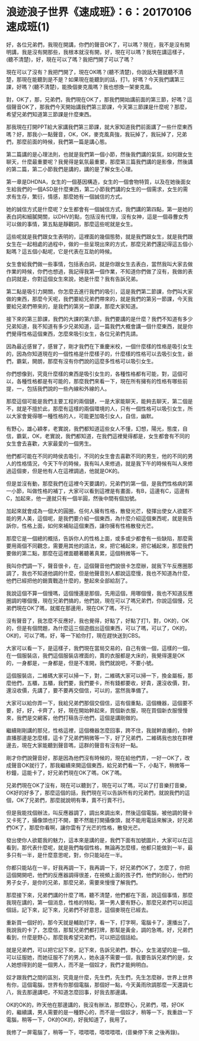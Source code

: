 # 浪迹浪子世界《速成班》：6：20170106速成班(1)

好，各位兄弟們，我現在開講，你們的聲音OK了，可以嗎？現在，我不是沒有開明講，我是沒有開那些，我根本就沒有開，好，現在可以嗎？我現在講這樣子，(聽不清楚)，好，現在可以了嗎？我把門開了可以了嗎？

現在可以了沒有？我把門開了，現在OK嗎？(聽不清楚)，你說話大聲就聽不清楚，那現在能聽到是不是？如果現在能聽到的話，打1，好嗎？今天我們講第三課，好嗎？(聽不清楚)，能換個麥克風嗎？我也想換一架麥克風。

對，OK了，那，兄弟們，我們現在OK了，那我們開始講前面的第三節，好嗎？這個聲音OK了，那我們今天開始講我們第三節課，今天第三節課是什麼呢？那麼，希望兄弟們知道第三節課是什麼東西。

那我現在打開PPT給大家講我們第三節課，就大家知道我們前面講了一些什麼東西嗎？好，那我小一點聲音，OK，OK，麥克風真強，我玩掉了，我玩掉了，兄弟們，那麼前面的時候，我們第一篇是講心態。

第二篇講的是心理法則，也就是我們第一個小節，然後我們講的氣氛，如何跟女生聊天，什麼最重要呢？我覺得是氣氛最重要，那麼第三篇我們講的是影像，然後講的第二篇，第二小節我們是講的，講的是了解女生心理。

第一章是DHDNA，女生的一個基因構造，女生的一個會物特質，以及在她後面女生給我們的一個ASD是什麼東西，第二小節我們講的女生的一個需求，女生的需求有生存，繁衍，情感，那麼她有一個誠信的方式。

她的誠信方式是什麼呢？女生都會有一個誠信方式，我們講的第四點，第一是她的表白詞和細膩開關，以DHV的點，包括沒有代理，沒有女神，這是一個尋釁女秀可以做的事情，第五點是靜觀詞，那麼這些呢就是女生。

這些呢就是我們跟女生表明的，這裡面的幾個態勢，就是我們跟女生，就是我們跟女生在一起相處的過程中，做的一些呈現出來的方式，那麼兄弟們還記得這五個小點嗎？這五個小點呢，它是代表在互助的時候。

女生會給我們做一些事情，包括表白詞，就是你跟女生去表白，當然我叫大家去做作業的時候，你們也想過，我記得我第一個作業，不知道你們做了沒有，我做的表白詞就是，你對這個女生來說，她是什麼？我有告訴兄弟。

第二點是吸引力開關，你怎麼去進行我們的吸引，這是我們第二節課，你們叫大家做的東西，那麼今天呢，我們要給兄弟們帶來的，就是我們的第另一節課，今天我要給兄弟們帶來的，是我們的第另一節課，那麼大家知道。

接下來的第三節課，我們的大課的第六節，我們要講的是什麼？我們不知道有多少兄弟知道，我不知道有多少兄弟知道，這一篇我們大概會講一個什麼東西，就是你們覺得性格這個東西，怎麼來吸引女生，各位兄弟們先請。

因為最近感冒了，感冒了，剛才我們在下重慶米校，一個什麼樣的性格是吸引女生的，因為你知道現在的一個性格是什麼樣子的，什麼樣的性格可以去吸引女生，爺們，霸氣，開朗，那麼有沒有你們說的這麼多性格可以吸引女生。

你們想像到，究竟什麼樣的東西是吸引女生的，各種性格都有可能，對，這個可以，各種性格都是有可能的，那麼我們來看一下，現在所有擁有的性格有哪些前提，一，包括我們說的一些內線和外線的人。

那麼這個可能是我們主要工程的兩個鏈，一是大家能聊天，能夠去聊天，第二個是不，就是不擅於此，那麼有這樣的兩個環境的人，只有一個性格可以吸引女生，所以大家會覺得哪一種性格的人，可能更加吸引女人，自信，幽默。

有野心，雄心穎孝，老實說，我們都知道這些女人不懂，幻想，陽光，態度，自信，霸氣，OK，老實說，我們都知道，在我們這裡覺得都是，女生都會有不同的女生會去喜歡，大家最愛的一個男生。

他們都可能在不同的時侯去吸引，不同的女生會去喜歡不同的男生，他的不同的男人的性格情況，今天下午的時候，我有叫人來修過，就是我下午的時候有叫人來修過這個麥，但是他有人在這裡調過，他就是OK的。

但是並沒有動，那麼我們在這裡今天要講的，兄弟們的第一個，是我們性格病的第一小節，叫做性格的補丁，大家可以看到這裡是有畫面，有B，這邊有C，這邊有C，加起來，他一邊就只有一個半圓，然後中間有個加號。

加起來就會成為一個大的圓圈，任何人擁有性格，散發光芒，發揮出使女人欲罷不能的男人美，這個呢，是我們要介紹一個東西，為什麼介紹這個東西呢，就是我告訴你，性格上面，如何來補貼這個東西，讓你擁有性格散發光芒。

那麼它是一個總的概括，告訴你人的性格上面，或多或少都會有一些缺陷，那麼需要用兩個不同觀念，需要用其他的語法，來，把它補起來，把它補起來，那麼我們要做的第二點，那麼在這裡面聽著聽著真累，這個稍微等一下。

我叫你們調一下，聲音很卡，在，這個聲音他們說很卡怎麼辦，就我下午反應圈那調了，我也不知道他調的什麼，但是他聲音別人都說這麼慢，我也不知道為什麼，他們已經把他的銷賣戰造什麼的，整起來全部給刮了。

我說這個不算一個慢嗎，這個慢還是那個，先用這個，用哪個慢，我也不知道反應圈調的哪個慢，現在兄弟們搞的，他們說，現在可以了嗎兄弟們，你說這個慢，兄弟們現在OK了嗎，就擺在那邊用，現在OK了嗎，不行。

沒有聲音了，我怎麼不反應好，我也覺得，好點了，好點了打1，對，OK的，OK的，但是有個問題，為什麼這三個遊戲出這個東西，可以了嗎，可以了，OK的，OK的，可以了嗎，好，等一下給你打，現在趕快送到CBS。

大家可以看一下，是這樣子，我們現在當局交易的，自己有做一個，這樣的一個，在一個服裝店，我們這個服裝店裡面的，賣的衣服都是大床的，我覺得還是OK的，一身都是，一身都是，但是不准開，我們就說吧，不要小號。

這個服裝店，二維碼大家可以掃一下，對，二維碼大家可以掃一下，換金屬板，那麼他們，五櫃，五櫃，我們要，我們要卡，所有錢都要收，好貴，還沒收價，對，還沒收價，先講了，要不要再交個信，可以的，當然我準備了。

大家可以給你弄一下，我給兄弟們那個交個信，這有個重點，這個機器，這個要不要，好，好，卡齊了，好，現在開始幹起來，買個新衣服，現在買個新衣服慢慢來，我們是交網客，他們打稿告示他們，這個是講剛做的。

繼續剛剛講的那兒，性格這裡，這個機器怎麼回事，跨不住，我就幹直播的，你幹直播那邊是怎麼樣，這卡了兄弟們稍微等一下，好了兄弟們，二維碼我也放在群裡邊去，現在大家能聽到聲音嗎，這群的聲音有沒有好一點。

剛才你們說聲音好，那是因為他們沒有時候的，現在給他們弄，一好一OK了，改成聲音OK就行了，那我繼續來開這個東西，給兄弟們看一下，小點下，稍微等一秒鐘，這能卡了，好兄弟們現在OK了嗎，OK了嗎。

兄弟們現在OK了沒有，現在可以聽到了，現在可以了嗎，可以了打音樂打音樂，OK好的好多了，那麼這個的話，我們現在可以告訴所有的兄弟們，就說我們的這個，OK了兄弟們，那麼就說明有準，賣不行賣不行。

但是我能找個辦法，叫反應器調了，調出來調出來，然後這個電腦，被他調的聲卡又卡死了，攝像頭也打不開，要不然能打開攝像頭，就不能用電話來解決，好兄弟們OK了，那麼你看啊，讓你雲有了光芒的性格，散發光芒。

發出使你人欲罷我的魅力，這本來是講的是，我們下面有加號圖片，大家可以在這看到，那代表什麼呢，就是我們每個性格，無論再怎麼樣，他都只能做到一半，最多只有一半，是什麼意思呢，對，你只能站在一半。

你都只能站在一半，好我再調一下，我再調一下，好兄弟們OK了，怎麼了，你把這個開開吧，他們的反應器調得很差，在視頻上面的孩子們，他們的耐心，他們的男子女子，是你的兄弟，那麼兄弟，需要來慢慢了解我們。

那麼接下來，兄弟們講的什麼了嗎，聽不清楚，他們都在下面，說這個事情，那麼我現在講的，第一個消息，性格的特點，第一男人要有野心，那麼兄弟們可以把這個話，記下來，記下來，兄弟們不好意思，這個麥現在已經去。

重新買一個好的，那今天就是輔助打字，看一下，打字啊，電腦卡了，還播出了，我說我的卡了，怎麼信，那幫兄弟們都打牌，那幫是黃金，調的急嗎，好，兄弟們看到，什麼是野心，那麼我希望兄弟們，可以把這個話給。

就是兄弟們，可以把它記下來，記下來，告訴兄弟們，野心，女生渴望的是一個，可以征服她，而她征服不了的男人，她永遠不需要一個，我要告訴兄弟們的是，女人她想得到的是一個男人，而不是一個奴才，我們才能夠明白。

奴才跟我們之間的區別，究竟是什麼，先生們，先生們，先生怎麼辦，世界上世界有你，這個電腦，世界有你那個電腦，那個好一點，今天黃雨欣調那麼一天還調七八，我去那邊講吧，不知道怎麼回事，好我去那邊講。

OK的OK的，昨天他在那邊講的，我沒有辦法，那麼野心，兄弟們，喂，好OK的，繼續講，男人需要的是一種野心的，而不是一個奴才，稍等一下，我重啟一下電腦，稍等一下，OK的OK的，好我知道了，我用了。

我修了一屏電腦了，稍等一下，喂喂喂，喂喂喂喂，(音樂停下來 之後再錄)。
